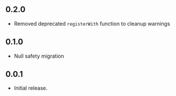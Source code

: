 ## 0.2.0

* Removed deprecated `registerWith` function to cleanup warnings

## 0.1.0

* Null safety migration

## 0.0.1

* Initial release.
